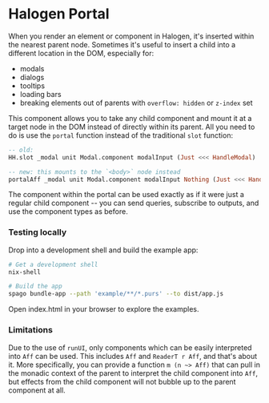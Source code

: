 # Halogen Portal

When you render an element or component in Halogen, it's inserted within the nearest parent node. Sometimes it's useful to insert a child into a different location in the DOM, especially for:

- modals
- dialogs
- tooltips
- loading bars
- breaking elements out of parents with `overflow: hidden` or `z-index` set

This component allows you to take any child component and mount it at a target node in the DOM instead of directly within its parent. All you need to do is use the `portal` function instead of the traditional `slot` function:

```purs
-- old:
HH.slot _modal unit Modal.component modalInput (Just <<< HandleModal)

-- new: this mounts to the `<body>` node instead
portalAff _modal unit Modal.component modalInput Nothing (Just <<< HandleModal)
```

The component within the portal can be used exactly as if it were just a regular child component -- you can send queries, subscribe to outputs, and use the component types as before.

### Testing locally

Drop into a development shell and build the example app:

```sh
# Get a development shell
nix-shell

# Build the app
spago bundle-app --path 'example/**/*.purs' --to dist/app.js
```

Open index.html in your browser to explore the examples.

### Limitations

Due to the use of `runUI`, only components which can be easily interpreted into `Aff` can be used. This includes `Aff` and `ReaderT r Aff`, and that's about it. More specifically, you can provide a function `m (n ~> Aff)` that can pull in the monadic context of the parent to interpret the child component into `Aff`, but effects from the child component will not bubble up to the parent component at all.
